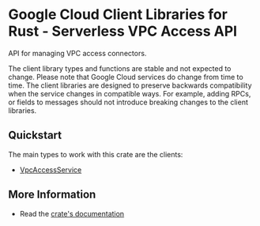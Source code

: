 # Google Cloud Client Libraries for Rust - Serverless VPC Access API

<!-- Code generated by sidekick. DO NOT EDIT. -->


API for managing VPC access connectors.

The client library types and functions are stable and not expected to change.
Please note that Google Cloud services do change from time to time. The client
libraries are designed to preserve backwards compatibility when the service
changes in compatible ways. For example, adding RPCs, or fields to messages
should not introduce breaking changes to the client libraries.

## Quickstart

The main types to work with this crate are the clients:

- [VpcAccessService]

## More Information

- Read the [crate's documentation](https://docs.rs/google-cloud-vpcaccess-v1/latest/google-cloud-vpcaccess-v1)

[VpcAccessService]: https://docs.rs/google-cloud-vpcaccess-v1/latest/google_cloud_vpcaccess_v1/client/struct.VpcAccessService.html
